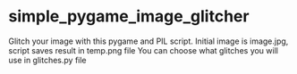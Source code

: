 # simple_pygame_image_glitcher

Glitch your image with this pygame and PIL script.
Initial image is image.jpg, script saves result in temp.png file
You can choose what glitches you will use in glitches.py file
